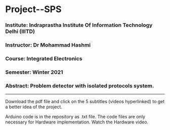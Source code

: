# Project--SPS

### Institute: Indraprastha Institute Of Information Technology Delhi (IIITD)
### Instructor: Dr Mohammad Hashmi
### Course: Integrated Electronics
### Semester: Winter 2021
### Abstract: Problem detector with isolated protocols system.


-----------------------------------------------------------------------------------------------------------------------------------


Download the pdf file and click on the 5 subtitles (videos hyperlinked) to get a better idea of the project.

Arduino code is in the repository as .txt file. 
The code files are only necessary for Hardware implementation. Watch the Hardware video.
